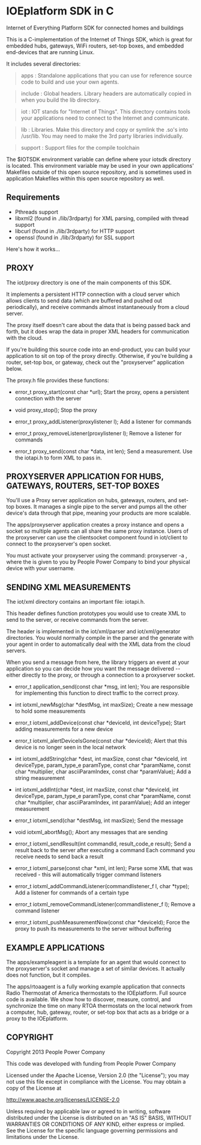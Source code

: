 IOEplatform SDK in C
=====================

Internet of Everything Platform SDK for connected homes and buildings

This is a C-implementation of the Internet of Things SDK, which is great
for embedded hubs, gateways, WiFi routers, set-top boxes, and embedded end-devices
that are running Linux.

It includes several directories:
> apps : Standalone applications that you can use for reference source code
to build and use your own agents.

> include : Global headers. Library headers are automatically copied in when
you build the lib directory.

> iot : IOT stands for "Internet of Things". This directory contains tools
your applications need to connect to the Internet and communicate.

> lib : Libraries. Make this directory and copy or symlink the .so's into 
/usr/lib.  You may need to make the 3rd party libraries individually.

> support : Support files for the compile toolchain

The $IOTSDK environment variable can define where your iotsdk directory is
located. This environment variable may be used in your own applications'
Makefiles outside of this open source repository, and is sometimes
used in application Makefiles within this open source repository as well.


Requirements
--------------
* Pthreads support
* libxml2 (found in ./lib/3rdparty) for XML parsing, compiled with thread support
* libcurl (found in ./lib/3rdparty) for HTTP support
* openssl (found in ./lib/3rdparty) for SSL support



Here's how it works...

PROXY
-----
The iot/proxy directory is one of the main components of this SDK. 

It implements a persistent HTTP connection with a cloud server which allows 
clients to send data (which are buffered and pushed out periodically),
and receive commands almost instantaneously from a cloud server.

The proxy itself doesn't care about the data that is being passed back and
forth, but it does wrap the data in proper XML headers for communication
with the cloud.

If you're building this source code into an end-product, you can build
your application to sit on top of the proxy directly.  Otherwise, if you're
building a router, set-top box, or gateway, check out the "proxyserver" application
below.

The proxy.h file provides these functions:

* error_t proxy_start(const char *url);
    Start the proxy, opens a persistent connection with the server

* void proxy_stop();
    Stop the proxy

* error_t proxy_addListener(proxylistener l);
    Add a listener for commands

* error_t proxy_removeListener(proxylistener l);
    Remove a listener for commands

* error_t proxy_send(const char *data, int len);
    Send a measurement. Use the iotapi.h to form XML to pass in.


PROXYSERVER APPLICATION FOR HUBS, GATEWAYS, ROUTERS, SET-TOP BOXES 
--------------------------------------------------------------------
You'll use a Proxy server application on hubs, gateways, routers, and set-top boxes.
It manages a single pipe to the server and pumps all the other device's
data through that pipe, meaning your products are more scalable.

The apps/proxyserver application creates a proxy instance and opens a socket so 
multiple agents can all share the same proxy instance.  Users of the proxyserver
can use the clientsocket component found in iot/client to connect to the 
proxyserver's open socket.

You must activate your proxyserver using the command: proxyserver -a <key>,
where the <key> is given to you by People Power Company to bind your
physical device with your username.


SENDING XML MEASUREMENTS
------------------------
The iot/xml directory contains an important file:  iotapi.h.

This header defines function prototypes you would use to create XML
to send to the server, or receive commands from the server.

The header is implemented in the iot/xml/parser and iot/xml/generator 
directories. You would normally compile in the parser and the generate
with your agent in order to automatically deal with the XML data from the
cloud servers.

When you send a message from here, the library triggers an event at your
application so you can decide how you want the message delivered --
either directly to the proxy, or through a connection to a proxyserver socket.
* error_t application_send(const char *msg, int len);
    You are responsible for implementing this function to direct traffic
    to the correct proxy.


* int iotxml_newMsg(char *destMsg, int maxSize);
    Create a new message to hold some measurements

* error_t iotxml_addDevice(const char *deviceId, int deviceType);
    Start adding measurements for a new device

* error_t iotxml_alertDeviceIsGone(const char *deviceId);
    Alert that this device is no longer seen in the local network

* int iotxml_addString(char *dest, int maxSize, const char *deviceId, int deviceType, param_type_e paramType, const char *paramName, const char *multiplier, char asciiParamIndex, const char *paramValue);
    Add a string measurement

* int iotxml_addInt(char *dest, int maxSize, const char *deviceId, int deviceType, param_type_e paramType, const char *paramName, const char *multiplier, char asciiParamIndex, int paramValue);
    Add an integer measurement

* error_t iotxml_send(char *destMsg, int maxSize);
    Send the message

* void iotxml_abortMsg();
    Abort any messages that are sending

* error_t iotxml_sendResult(int commandId, result_code_e result);
    Send a result back to the server after executing a command
    Each command you receive needs to send back a result

* error_t iotxml_parse(const char *xml, int len);
    Parse some XML that was received - this will automatically
    trigger command listeners

* error_t iotxml_addCommandListener(commandlistener_f l, char *type);
    Add a listener for commands of a certain type

* error_t iotxml_removeCommandListener(commandlistener_f l);
    Remove a command listener

* error_t iotxml_pushMeasurementNow(const char *deviceId);
    Force the proxy to push its measurements to the server without buffering



EXAMPLE APPLICATIONS
---------------------
The apps/exampleagent is a template for an agent that would connect to the
proxyserver's socket and manage a set of similar devices.  It actually
does not function, but it compiles. 

The apps/rtoaagent is a fully working example application that connects
Radio Thermostat of America thermostats to the IOEplatform.  Full source
code is available. We show how to discover, measure, control, and 
synchronize the time on many RTOA thermostats on the local network from
a computer, hub, gateway, router, or set-top box that acts as a bridge
or a proxy to the IOEplatform.



COPYRIGHT
----------
Copyright 2013 People Power Company

This code was developed with funding from People Power Company

Licensed under the Apache License, Version 2.0 (the "License");
you may not use this file except in compliance with the License.
You may obtain a copy of the License at

http://www.apache.org/licenses/LICENSE-2.0

Unless required by applicable law or agreed to in writing, software
distributed under the License is distributed on an "AS IS" BASIS,
WITHOUT WARRANTIES OR CONDITIONS OF ANY KIND, either express or implied.
See the License for the specific language governing permissions and
limitations under the License.

